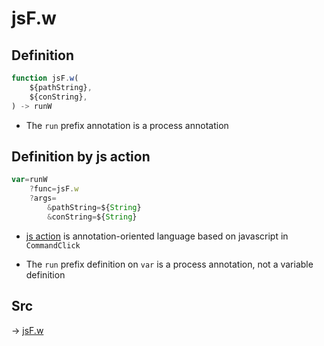 # jsF.w

## Definition

```js.js
function jsF.w(
	${pathString},
	${conString},
) -> runW
```

- The `run` prefix annotation is a process annotation
## Definition by js action

```js.js
var=runW
	?func=jsF.w
	?args=
		&pathString=${String}
		&conString=${String}
```

- [js action](#) is annotation-oriented language based on javascript in `CommandClick`

- The `run` prefix definition on `var` is a process annotation, not a variable definition

## Src

-> [jsF.w](https://github.com/puutaro/CommandClick/blob/master/app/src/main/java/com/puutaro/commandclick/fragment_lib/terminal_fragment/js_interface/file/JsF.kt#L19)


